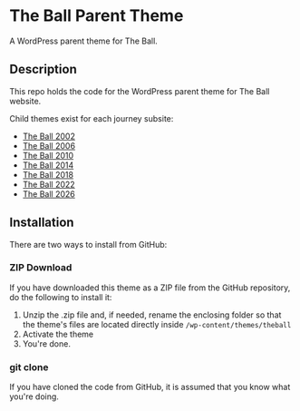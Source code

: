 # The Ball Parent Theme

A WordPress parent theme for The Ball.

## Description

This repo holds the code for the WordPress parent theme for The Ball website.

Child themes exist for each journey subsite:

* [The Ball 2002](https://github.com/spiritoffootball/theball2002)
* [The Ball 2006](https://github.com/spiritoffootball/theball2006)
* [The Ball 2010](https://github.com/spiritoffootball/theball2010)
* [The Ball 2014](https://github.com/spiritoffootball/theball2014)
* [The Ball 2018](https://github.com/spiritoffootball/theball2018)
* [The Ball 2022](https://github.com/spiritoffootball/theball2022)
* [The Ball 2026](https://github.com/spiritoffootball/theball2026)

## Installation

There are two ways to install from GitHub:

### ZIP Download

If you have downloaded this theme as a ZIP file from the GitHub repository, do the following to install it:

1. Unzip the .zip file and, if needed, rename the enclosing folder so that the theme's files are located directly inside `/wp-content/themes/theball`
2. Activate the theme
3. You're done.

### git clone

If you have cloned the code from GitHub, it is assumed that you know what you're doing.

